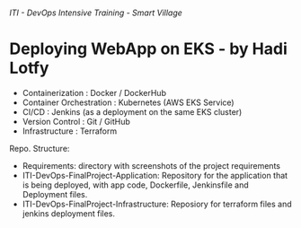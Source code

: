 ###### ITI - DevOps Intensive Training - Smart Village

# Deploying WebApp on EKS  -  by Hadi Lotfy

* Containerization               : Docker / DockerHub
* Container Orchestration   : Kubernetes (AWS EKS Service)
* CI/CD                                : Jenkins (as a deployment on the same EKS cluster)
* Version Control                 : Git / GitHub
* Infrastructure                    : Terraform


Repo. Structure:

* Requirements: directory with screenshots of the project requirements
* ITI-DevOps-FinalProject-Application: Repository for the application that is being deployed, with app   code, Dockerfile, Jenkinsfile and Deployment files.
* ITI-DevOps-FinalProject-Infrastructure: Reposiory for terraform files and jenkins deployment files.
